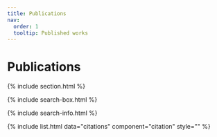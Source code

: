 ```yaml
---
title: Publications
nav:
  order: 1
  tooltip: Published works
---
```


# <i class="fas fa-microscope"></i>Publications


{% include section.html %}

{% include search-box.html %}

{% include search-info.html %}

{% include list.html data="citations" component="citation" style="" %}
